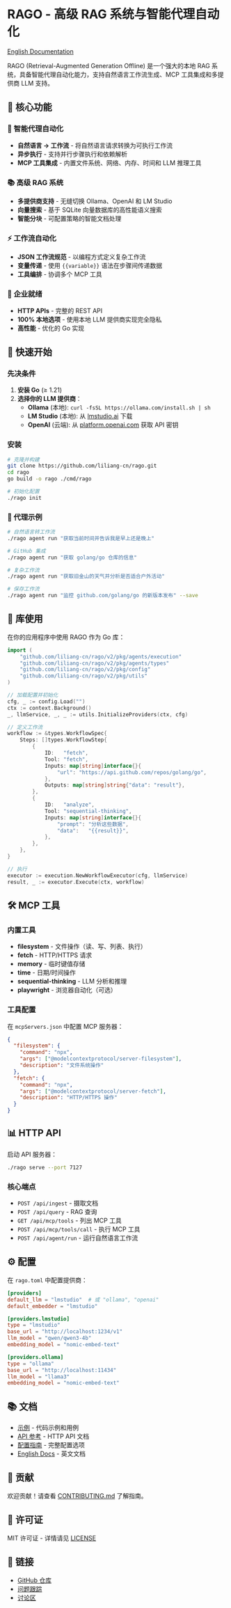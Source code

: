 # RAGO - 高级 RAG 系统与智能代理自动化

[English Documentation](README.md)

RAGO (Retrieval-Augmented Generation Offline) 是一个强大的本地 RAG 系统，具备智能代理自动化能力，支持自然语言工作流生成、MCP 工具集成和多提供商 LLM 支持。

## 🌟 核心功能

### 🤖 **智能代理自动化**
- **自然语言 → 工作流** - 将自然语言请求转换为可执行工作流
- **异步执行** - 支持并行步骤执行和依赖解析
- **MCP 工具集成** - 内置文件系统、网络、内存、时间和 LLM 推理工具

### 📚 **高级 RAG 系统**
- **多提供商支持** - 无缝切换 Ollama、OpenAI 和 LM Studio
- **向量搜索** - 基于 SQLite 向量数据库的高性能语义搜索
- **智能分块** - 可配置策略的智能文档处理

### ⚡ **工作流自动化**
- **JSON 工作流规范** - 以编程方式定义复杂工作流
- **变量传递** - 使用 `{{variable}}` 语法在步骤间传递数据
- **工具编排** - 协调多个 MCP 工具

### 🔧 **企业就绪**
- **HTTP APIs** - 完整的 REST API
- **100% 本地选项** - 使用本地 LLM 提供商实现完全隐私
- **高性能** - 优化的 Go 实现

## 🚀 快速开始

### 先决条件

1. **安装 Go** (≥ 1.21)
2. **选择你的 LLM 提供商**：
   - **Ollama** (本地): `curl -fsSL https://ollama.com/install.sh | sh`
   - **LM Studio** (本地): 从 [lmstudio.ai](https://lmstudio.ai) 下载
   - **OpenAI** (云端): 从 [platform.openai.com](https://platform.openai.com) 获取 API 密钥

### 安装

```bash
# 克隆并构建
git clone https://github.com/liliang-cn/rago.git
cd rago
go build -o rago ./cmd/rago

# 初始化配置
./rago init
```

### 🎯 代理示例

```bash
# 自然语言转工作流
./rago agent run "获取当前时间并告诉我是早上还是晚上"

# GitHub 集成
./rago agent run "获取 golang/go 仓库的信息"

# 复杂工作流
./rago agent run "获取旧金山的天气并分析是否适合户外活动"

# 保存工作流
./rago agent run "监控 github.com/golang/go 的新版本发布" --save
```

## 📖 库使用

在你的应用程序中使用 RAGO 作为 Go 库：

```go
import (
    "github.com/liliang-cn/rago/v2/pkg/agents/execution"
    "github.com/liliang-cn/rago/v2/pkg/agents/types"
    "github.com/liliang-cn/rago/v2/pkg/config"
    "github.com/liliang-cn/rago/v2/pkg/utils"
)

// 加载配置并初始化
cfg, _ := config.Load("")
ctx := context.Background()
_, llmService, _, _ := utils.InitializeProviders(ctx, cfg)

// 定义工作流
workflow := &types.WorkflowSpec{
    Steps: []types.WorkflowStep{
        {
            ID:   "fetch",
            Tool: "fetch",
            Inputs: map[string]interface{}{
                "url": "https://api.github.com/repos/golang/go",
            },
            Outputs: map[string]string{"data": "result"},
        },
        {
            ID:   "analyze",
            Tool: "sequential-thinking",
            Inputs: map[string]interface{}{
                "prompt": "分析这些数据",
                "data":   "{{result}}",
            },
        },
    },
}

// 执行
executor := execution.NewWorkflowExecutor(cfg, llmService)
result, _ := executor.Execute(ctx, workflow)
```

## 🛠️ MCP 工具

### 内置工具

- **filesystem** - 文件操作（读、写、列表、执行）
- **fetch** - HTTP/HTTPS 请求
- **memory** - 临时键值存储
- **time** - 日期/时间操作
- **sequential-thinking** - LLM 分析和推理
- **playwright** - 浏览器自动化（可选）

### 工具配置

在 `mcpServers.json` 中配置 MCP 服务器：

```json
{
  "filesystem": {
    "command": "npx",
    "args": ["@modelcontextprotocol/server-filesystem"],
    "description": "文件系统操作"
  },
  "fetch": {
    "command": "npx",
    "args": ["@modelcontextprotocol/server-fetch"],
    "description": "HTTP/HTTPS 操作"
  }
}
```

## 📊 HTTP API

启动 API 服务器：

```bash
./rago serve --port 7127
```

### 核心端点

- `POST /api/ingest` - 摄取文档
- `POST /api/query` - RAG 查询
- `GET /api/mcp/tools` - 列出 MCP 工具
- `POST /api/mcp/tools/call` - 执行 MCP 工具
- `POST /api/agent/run` - 运行自然语言工作流


## ⚙️ 配置

在 `rago.toml` 中配置提供商：

```toml
[providers]
default_llm = "lmstudio"  # 或 "ollama", "openai"
default_embedder = "lmstudio"

[providers.lmstudio]
type = "lmstudio"
base_url = "http://localhost:1234/v1"
llm_model = "qwen/qwen3-4b"
embedding_model = "nomic-embed-text"

[providers.ollama]
type = "ollama"
base_url = "http://localhost:11434"
llm_model = "llama3"
embedding_model = "nomic-embed-text"
```

## 📚 文档

- [示例](./examples/) - 代码示例和用例
- [API 参考](./docs/api.md) - HTTP API 文档
- [配置指南](./rago.example.toml) - 完整配置选项
- [English Docs](./README.md) - 英文文档

## 🤝 贡献

欢迎贡献！请查看 [CONTRIBUTING.md](CONTRIBUTING.md) 了解指南。

## 📄 许可证

MIT 许可证 - 详情请见 [LICENSE](LICENSE)

## 🔗 链接

- [GitHub 仓库](https://github.com/liliang-cn/rago)
- [问题跟踪](https://github.com/liliang-cn/rago/issues)
- [讨论区](https://github.com/liliang-cn/rago/discussions)
